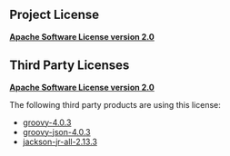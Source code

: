 <!-- Created by CodeLicenseManager -->
## Project License

__[Apache Software License version 2.0](http://www.apache.org/licenses/LICENSE-2.0.html)__

## Third Party Licenses

__[Apache Software License version 2.0](http://www.apache.org/licenses/LICENSE-2.0.txt)__

The following third party products are using this license:

* [groovy-4.0.3](https://groovy-lang.org)
* [groovy-json-4.0.3](https://groovy-lang.org)
* [jackson-jr-all-2.13.3](http://wiki.fasterxml.com/JacksonHome)

<!-- CLM -->
